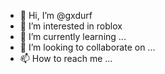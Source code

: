 - 👋 Hi, I’m @gxdurf
- 👀 I’m interested in roblox
- 🌱 I’m currently learning ...
- 💞️ I’m looking to collaborate on ...
- 📫 How to reach me ...

<!---
gxdurf/gxdurf is a ✨ special ✨ repository because its `README.md` (this file) appears on your GitHub profile.
You can click the Preview link to take a look at your changes.
--->
